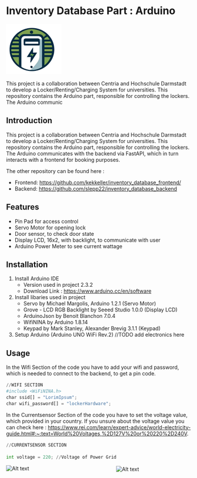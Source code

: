 # Inventory Database Part : Arduino
<img src="https://github.com/slepp22/inventory_database_arduino/blob/main/logo.png?raw=true" alt="Logo" width="30%" />


This project is a collaboration between Centria and Hochschule Darmstadt to develop a Locker/Renting/Charging System for universities. This repository contains the Arduino part, responsible for controlling the lockers. The Arduino communic


## Introduction

This project is a collaboration between Centria and Hochschule Darmstadt to develop 
a Locker/Renting/Charging System for universities. 
This repository contains the Arduino part, responsible for controlling the lockers.
The Arduino communicates with the backend via FastAPI, which in turn interacts
with a frontend for booking purposes.

The other repository can be found here :
-  Frontend: https://github.com/kekkeller/inventory_database_frontend/
-  Backend: https://github.com/slepp22/inventory_database_backend



## Features

- Pin Pad for access control
- Servo Motor for opening lock
- Door sensor, to check door state
- Display LCD, 16x2, with backlight, to communicate with user
- Arduino Power Meter to see current wattage

## Installation

1. Install Arduino IDE 
   - Version used in project 2.3.2 
   - Download Link : https://www.arduino.cc/en/software
2. Install libaries used in project
   - Servo by Michael Margolis, Arduino 1.2.1 (Servo Motor)
   - Grove - LCD RGB Backlight by Seeed Studio 1.0.0 (Display LCD)
   - ArduinoJson by Benoit Blanchon 7.0.4
   - WifiNINA by Arduino 1.8.14
   - Keypad by Mark Stanley, Alexander Brevig 3.1.1 (Keypad)
3. Setup Arduino (Arduino UNO WiFi Rev.2)
    //TODO add electronics here

## Usage
In the Wifi Section of the code you have to add your wifi and password, which is needed to connect to the backend, to get a pin code.
```python
//WIFI SECTION
#include <WiFiNINA.h>
char ssid[] = "LorimIpsum";
char wifi_password[] = "lockerHardware";
```

In the Currentsensor Section of the code you have to set the voltage value, which provided in your country.
If you unsure about the voltage value you can check here : https://www.rei.com/learn/expert-advice/world-electricity-guide.html#:~:text=World%20Voltages,%2D127V%20or%20220%2D240V.
```python
//CURRENTSENSOR SECTION

int voltage = 220; //Voltage of Power Grid
```

<img src="https://encrypted-tbn0.gstatic.com/images?q=tbn:ANd9GcQeIBbxDL8IrOPwuaB3jFH2bx_lcdh7UUzGndN6Kd6m&s" alt="Alt text" style="width: 300px;" align="left">
<!-- Insert a blank line here -->
<img src="https://www.tha.de/Binaries/Binary19462/Logo-Centria.webp" alt="Alt text" style="width: 300px;" align="center">

